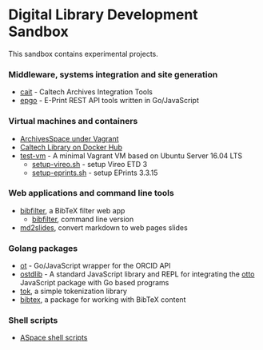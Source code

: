 # Digital Library Development Sandbox

This sandbox contains experimental projects.

### Middleware, systems integration and site generation

+ [cait](https://github.com/caltechlibrary/cait) - Caltech Archives Integration Tools
+ [epgo](https://github.com/caltechlibrary/epgo) - E-Print REST API tools written in Go/JavaScript


### Virtual machines and containers

+ [ArchivesSpace under Vagrant](https://github.com/caltechlibrary/archivesspace_vagrant)
+ [Caltech Library on Docker Hub](https://hub.docker.com/u/caltechlibrary)
+ [test-vm](https://github.com/caltechlibrary/test-vm) - A minimal Vagrant VM based on Ubuntu Server 16.04 LTS
    + [setup-vireo.sh](https://raw.githubusercontent.com/caltechlibrary/test-vm/master/setup-vireo.sh) - setup Vireo ETD 3
    + [setup-eprints.sh](https://raw.githubusercontent.com/caltechlibrary/test-vm/master/setup-eprints.sh) - setup EPrints 3.3.15


### Web applications and command line tools

+ [bibfilter](https://caltechlibrary.github.io/bibtex/webapp), a BibTeX filter web app
    + [bibfilter](https://caltechlibrary.github.io/bibtex/installation.html), command line version
+ [md2slides](https://caltechlibrary.github.io/md2slides), convert markdown to web pages slides


### Golang packages

+ [ot](https://github.com/caltechlibrary/ot) - Go/JavaScript wrapper for the ORCID API
+ [ostdlib](https://github.com/caltechlibrary/ostdlib) - A standard JavaScript library and REPL for integrating the [otto](https://github.com/robertkrimen/otto) JavaScript package with Go based programs
+ [tok](https://github.com/caltechlibrary/tok), a simple tokenization library
+ [bibtex](https://github.com/caltechlibrary/bibtex), a package for working with BibTeX content


### Shell scripts

+ [ASpace shell scripts](https://github.com/caltechlibrary/aspace-shell-scripts)

